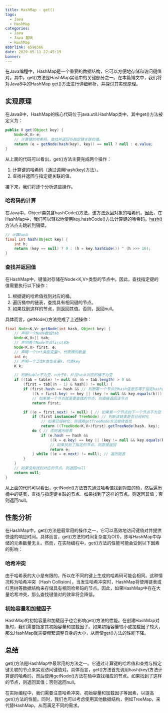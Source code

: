```yaml
---
title: HashMap - get()
tags:
  - Java
  - HashMap
categories:
  - Java
  - Java 基础
  - HashMap
abbrlink: e59e566
date: 2020-05-11 22:45:19
banner:
---
```


在Java编程中，HashMap是一个重要的数据结构，它可以方便地存储和访问键值对。其中，get()方法是HashMap实现中的关键部分之一。在本篇博文中，我们将对Java8中的HashMap get()方法进行详细解析，并探讨其实现原理。

## 实现原理

在Java8中，HashMap的核心代码位于java.util.HashMap类中，其中get()方法被定义为：

```java
public V get(Object key) {
    Node<K,V> e;
    // 计算键的哈希码，查找并返回与指定键关联的值。
    return (e = getNode(hash(key), key)) == null ? null : e.value;
}
```

从上面的代码可以看出，get()方法主要完成两个操作：

1. 计算键的哈希码（通过调用hash(key)方法）。
2. 查找并返回与指定键关联的值。

接下来，我们将逐个分析这些操作。

### 哈希码的计算

在Java中，Object类包含hashCode()方法，该方法返回对象的哈希码。因此，在HashMap中，我们可以轻松地使用key.hashCode()方法计算键的哈希码。[hash()](https://blog.heer.love/posts/c0f9b6a9/)方法点击跳转到隔壁。

```java
// 计算hash
final int hash(Object key) {
    int h;
    return (key == null) ? 0 : (h = key.hashCode()) ^ (h >>> 16);
}
```

### 查找并返回值

在HashMap中，键值对存储在Node<K,V>类型的节点中。因此，查找指定键的值需要执行以下操作：

1. 根据键的哈希值找到对应的桶。
2. 遍历桶中的链表，查找具有相同键的节点。
3. 如果找到这样的节点，则返回其值。否则，返回null。

具体而言，getNode()方法完成了上述操作：

```java
final Node<K,V> getNode(int hash, Object key) {
    // 声明一个Node数组tab
    Node<K,V>[] tab;
    // 声明两个Node节点first和e
    Node<K,V> first, e; 
    // 声明一个int类型变量n，代表桶的数量
    int n; 
    // 声明一个泛型K类型变量k，代表key
    K k; 

    // 判断table不为空，n大于0，并且hash对应的桶不为空
    if ((tab = table) != null && (n = tab.length) > 0 &&
        (first = tab[(n - 1) & hash]) != null) { 
        if (first.hash == hash && // 判断第一个节点的hash值是否等于指定hash值
            ((k = first.key) == key || (key != null && key.equals(k)))) // 判断第一个节点的key是否等于指定key
            // 如果第一个节点就是要查找的节点，则直接返回该节点
            return first;

        if ((e = first.next) != null) { // 如果第一个节点的下一个节点不为空
            if (first instanceof TreeNode) // 判断该链表是否已经树化
                // 如果已经树化，则调用getTreeNode方法继续查找
                return ((TreeNode<K,V>)first).getTreeNode(hash, key); 
            do { // 否则遍历链表
                if (e.hash == hash &&
                    ((k = e.key) == key || (key != null && key.equals(k))))
                    // 如果找到了指定的节点，则直接返回
                    return e; 
            } while ((e = e.next) != null); // 遍历链表
        }
    }
    // 如果没有找到对应的节点，则返回null
    return null;
}

```

从上面的代码可以看出，getNode()方法首先通过哈希值找到对应的桶，然后遍历桶中的链表，查找与指定键关联的节点。如果找到了这样的节点，则返回其值；否则返回null。

## 性能分析

在HashMap中，get()方法是最常用的操作之一，它可以高效地访问键值对并提供快速的响应时间。具体而言，get()方法的时间复杂度为O(1)，即与HashMap中存储的元素数量无关。然而，在实际编程中，get()方法的性能可能会受到以下因素的影响：

### 哈希冲突

由于哈希表的大小是有限的，所以在不同的键上生成的哈希码可能会相同。这种情况称为哈希冲突（Hash Collision）。当发生哈希冲突时，HashMap将使用链表或红黑树等数据结构来存储具有相同哈希码的节点。因此，如果HashMap中存在大量哈希冲突，那么查找键值对的效率将会降低。

### 初始容量和加载因子

HashMap的初始容量和加载因子也会影响get()方法的性能。在创建HashMap对象时，我们需要指定其初始容量和加载因子。如果初始容量较小或加载因子较大，那么HashMap就需要频繁调整自身的大小，从而使get()方法的性能下降。

## 总结

get()方法是HashMap中最常用的方法之一。它通过计算键的哈希值和查找与指定键关联的节点来实现访问键值对。具体而言，get()方法首先调用hash(key)方法计算键的哈希码，然后使用getNode()方法在桶中查找相应的节点。如果找到了这样的节点，则返回其值；否则返回null。

在实际编程中，我们需要注意哈希冲突、初始容量和加载因子等因素，以提高get()方法的性能。同时，我们也可以考虑使用其他数据结构，例如TreeMap，来代替HashMap，从而满足不同的需求。

